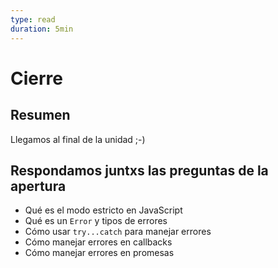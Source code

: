 ```yaml
---
type: read
duration: 5min
---
```


# Cierre

## Resumen

Llegamos al final de la unidad ;-)

## Respondamos juntxs las preguntas de la apertura

* Qué es el modo estricto en JavaScript
* Qué es un `Error` y tipos de errores
* Cómo usar `try...catch` para manejar errores
* Cómo manejar errores en callbacks
* Cómo manejar errores en promesas
